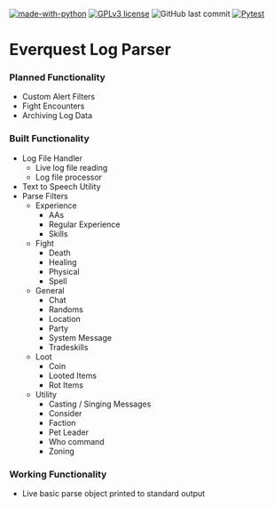 [![made-with-python](https://img.shields.io/badge/Made%20with-Python-1f425f.svg)](https://www.python.org/)
[![GPLv3 license](https://img.shields.io/badge/License-GPLv3-blue.svg)](http://perso.crans.org/besson/LICENSE.html)
![GitHub last commit](https://img.shields.io/github/last-commit/skfrancis/everquest-log-parser)
[![Pytest](https://github.com/skfrancis/everquest-log-parser/actions/workflows/pytests.yml/badge.svg)](https://github.com/skfrancis/everquest-log-parser/actions/workflows/pytests.yml)
# Everquest Log Parser 

### Planned Functionality
- Custom Alert Filters
- Fight Encounters
- Archiving Log Data

### Built Functionality
- Log File Handler
  - Live log file reading
  - Log file processor
- Text to Speech Utility
- Parse Filters
  - Experience
    - AAs
    - Regular Experience
    - Skills
  - Fight
    - Death
    - Healing
    - Physical
    - Spell
  - General
    - Chat
    - Randoms
    - Location
    - Party
    - System Message
    - Tradeskills
  - Loot
    - Coin
    - Looted Items
    - Rot Items
  - Utility
    - Casting / Singing Messages
    - Consider
    - Faction
    - Pet Leader
    - Who command
    - Zoning

### Working Functionality
- Live basic parse object printed to standard output